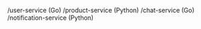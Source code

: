  /user-service (Go)
  /product-service (Python)
  /chat-service (Go)
  /notification-service (Python)
